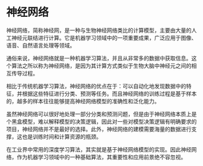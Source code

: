 # 神经网络

神经网络，简称神经网，是一种与生物神经网络类比的计算模型，主要由大量的人工神经元联结进行计算。它是机器学习领域中的一项重要成果，广泛应用于图像、语音、自然语言处理等领域。

通俗来说，神经网络就是一种机器学习算法，并且从非常多的数据中获取信息。这个算法之所以称为神经网络，是因为其计算方式类似于生物大脑中神经元之间的相互传导过程。

相比于传统机器学习算法，神经网络的优点在于：可以自动化地发现数据中的特征，并根据这些特征进行分类、预测等任务。而且神经网络的训练过程是基于样本的，越多的样本往往能够提高神经网络模型的准确性和泛化能力。

虽然神经网络可以很好地处理一部分分类和预测问题，但是由于神经网络本质上是个黑盒模型，难以解释模型的决策逻辑，因此对一些对模型决策逻辑有明确要求的项目，神经网络并不是最好的选择。此外，神经网络的建模需要海量的数据进行支撑，这也是训练时间和计算资源的瓶颈。

在工业界中常用的深度学习算法，其实就是基于神经网络模型的实现。因此神经网络，作为机器学习领域中的一种基础算法，其重要性和应用前景绝不容忽视。